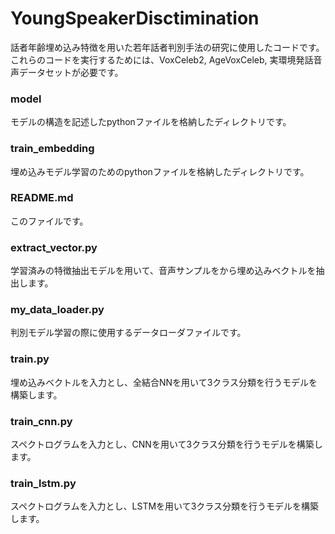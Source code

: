 # YoungSpeakerDisctimination
話者年齢埋め込み特徴を用いた若年話者判別手法の研究に使用したコードです。
これらのコードを実行するためには、VoxCeleb2, AgeVoxCeleb, 実環境発話音声データセットが必要です。

### model
モデルの構造を記述したpythonファイルを格納したディレクトリです。

### train_embedding
埋め込みモデル学習のためのpythonファイルを格納したディレクトリです。

### README.md
このファイルです。

### extract_vector.py
学習済みの特徴抽出モデルを用いて、音声サンプルをから埋め込みベクトルを抽出します。

### my_data_loader.py
判別モデル学習の際に使用するデータローダファイルです。

### train.py
埋め込みベクトルを入力とし、全結合NNを用いて3クラス分類を行うモデルを構築します。

### train_cnn.py
スペクトログラムを入力とし、CNNを用いて3クラス分類を行うモデルを構築します。

### train_lstm.py
スペクトログラムを入力とし、LSTMを用いて3クラス分類を行うモデルを構築します。
